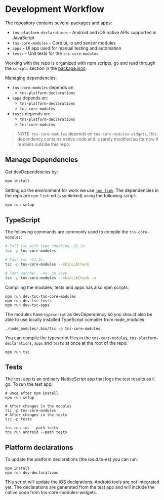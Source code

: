 Development Workflow
====================

The repository contains several packages and apps:
 - `tns-platform-declarations` - Android and iOS native APIs supported in JavaScript
 - `tns-core-modules` - Core ui, io and sensor modules
 - `apps` - UI app used for manual testing and automation
 - `tests` - Unit tests for the `tns-core-modules`

Working with the repo is organized with npm scripts,
go and read through the `scripts` section in the [package.json](./package.json).

Managing dependencies:
 - `tns-core-modules` depends on:
    - `tns-platform-declarations`
 - `apps` depends on:
    - `tns-platform-declarations`
    - `tns-core-modules`
 - `tests` depends on:
    - `tns-platform-declarations`
    - `tns-core-modules`

> NOTE: `tns-core-modules` depends on `tns-core-modules-widgets`,
this dependency contains native code and is rarely modified so for now it remains outside this repo.

## Manage Dependencies
Get devDependencies by:
```bash
npm install
```

Setting up the environment for work we use [`npm link`](https://docs.npmjs.com/cli/link).
The dependencies in the repo are `npm link`-ed (~synlinked) using the following script:
```bash
npm run setup
```

## TypeScript
The following commands are commonly used to compile the `tns-core-modules`:
```bash
# Full tsc with type checking ~22.2s.
tsc -p tns-core-modules

# Fast tsc ~11.2s.
tsc -p tns-core-modules --skipLibCheck

# Fast watcher, ~4s. on save
tsc -p tns-core-modules --skipLibCheck -w
```

Compiling the modules, tests and apps has also npm scripts:
```
npm run dev-tsc-tns-core-modules
npm run dev-tsc-tests
npm run dev-tsc-apps
```

The modules have `typescript` as devDependency so you should also be able to use locally installed TypeScript compiler from node_modules:
```
./node_modules/.bin/tsc -p tns-core-modules
```

You can compile the typescript files in the `tns-core-modules`, `tns-platform-declarations`, `apps` and `tests` at once at the root of the repo:
```
npm run tsc
```

## Tests
The test app is an ordinary NativeScript app that logs the test results as it go.
To run the test app:
```
# Once after npm install
npm run setup

# After changes in the modules
tsc -p tns-core-modules
# After changes in the tests
tsc -p tests

tns run ios --path tests
tns run android --path tests
```

## Platform declarations
To update the platform declarations (the ios.d.ts-es) you can run:
```
npm install
npm run dev-declarations
```
This script will update the iOS declarations. Android tools are not integrated yet.
The declarations are generated from the test app and will include the native code from tns-core-modules-widgets.
